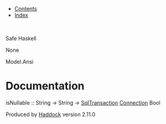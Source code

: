 -   [Contents](index.html)
-   [Index](doc-index.html)

 

Safe Haskell

None

Model.Ansi

Documentation
=============

isNullable :: String -\> String -\> [SqlTransaction](Data-SqlTransaction.html#t:SqlTransaction) [Connection](Data-SqlTransaction.html#t:Connection) Bool

Produced by [Haddock](http://www.haskell.org/haddock/) version 2.11.0
